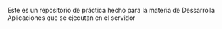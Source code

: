 Este es un repositorio de práctica hecho para la materia de Dessarrolla Aplicaciones que se ejecutan en el servidor